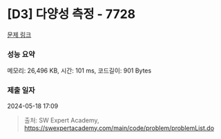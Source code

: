 # [D3] 다양성 측정 - 7728 

[문제 링크](https://swexpertacademy.com/main/code/problem/problemDetail.do?contestProbId=AWq40NEKLyADFARG) 

### 성능 요약

메모리: 26,496 KB, 시간: 101 ms, 코드길이: 901 Bytes

### 제출 일자

2024-05-18 17:09



> 출처: SW Expert Academy, https://swexpertacademy.com/main/code/problem/problemList.do